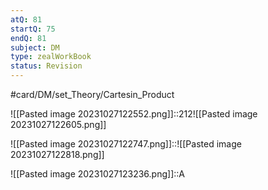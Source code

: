 ```yaml
---
atQ: 81
startQ: 75
endQ: 81
subject: DM
type: zealWorkBook
status: Revision
---
```

#card/DM/set_Theory/Cartesin_Product 

![[Pasted image 20231027122552.png]]::212![[Pasted image 20231027122605.png]] <!--SR:!2023-11-11,9,270-->

![[Pasted image 20231027122747.png]]::![[Pasted image 20231027122818.png]] <!--SR:!2023-11-12,10,270-->

![[Pasted image 20231027123236.png]]::A <!--SR:!2023-11-16,14,290-->

